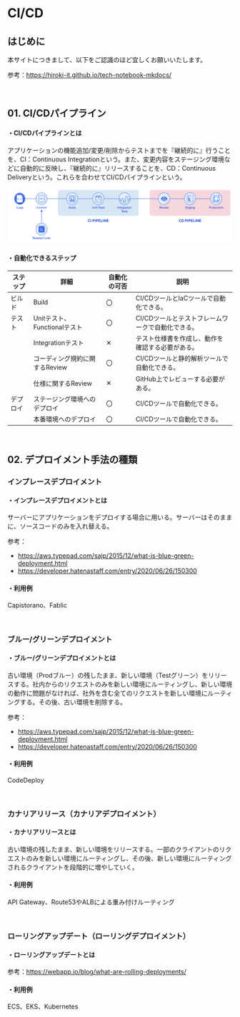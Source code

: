 # CI/CD

## はじめに

本サイトにつきまして、以下をご認識のほど宜しくお願いいたします。

参考：https://hiroki-it.github.io/tech-notebook-mkdocs/

<br>

## 01. CI/CDパイプライン

#### ・CI/CDパイプラインとは

アプリケーションの機能追加/変更/削除からテストまでを『継続的に』行うことを、CI：Continuous Integrationという。また、変更内容をステージング環境などに自動的に反映し、『継続的に』リリースすることを、CD：Continuous Deliveryという。これらを合わせてCI/CDパイプラインという。

![CICDパイプライン](https://raw.githubusercontent.com/hiroki-it/tech-notebook/master/images/CICDパイプライン.png)

####  ・自動化できるステップ

| ステップ | 詳細                           | 自動化の可否 | 説明                                              |
| -------- | ------------------------------ | ------------ | ------------------------------------------------- |
| ビルド   | Build                          | 〇           | CI/CDツールとIaCツールで自動化できる。            |
| テスト   | Unitテスト、Functionalテスト   | 〇           | CI/CDツールとテストフレームワークで自動化できる。 |
|          | Integrationテスト              | ✕            | テスト仕様書を作成し、動作を確認する必要がある。  |
|          | コーディング規約に関するReview | 〇           | CI/CDツールと静的解析ツールで自動化できる。       |
|          | 仕様に関するReview             | ✕            | GitHub上でレビューする必要がある。                |
| デプロイ | ステージング環境へのデプロイ   | 〇           | CI/CDツールで自動化できる。                       |
|          | 本番環境へのデプロイ           | 〇           | CI/CDツールで自動化できる。                       |

<br>

## 02. デプロイメント手法の種類

### インプレースデプロイメント

#### ・インプレースデプロイメントとは

サーバーにアプリケーションをデプロイする場合に用いる。サーバーはそのままに、ソースコードのみを入れ替える。

参考：

- https://aws.typepad.com/sajp/2015/12/what-is-blue-green-deployment.html
- https://developer.hatenastaff.com/entry/2020/06/26/150300

#### ・利用例

Capistorano、Fablic

<br>

### ブルー/グリーンデプロイメント

#### ・ブルー/グリーンデプロイメントとは

古い環境（Prodブルー）の残したまま、新しい環境（Testグリーン）をリリースする。社内からのリクエストのみを新しい環境にルーティングし、新しい環境の動作に問題がなければ、社外を含む全てのリクエストを新しい環境にルーティングする。その後、古い環境を削除する。

参考：

- https://aws.typepad.com/sajp/2015/12/what-is-blue-green-deployment.html
- https://developer.hatenastaff.com/entry/2020/06/26/150300

#### ・利用例

CodeDeploy

<br>

### カナリアリリース（カナリアデプロイメント）

#### ・カナリアリリースとは

古い環境の残したまま、新しい環境をリリースする。一部のクライアントのリクエストのみを新しい環境にルーティングし、その後、新しい環境にルーティングされるクライアントを段階的に増やしていく。

#### ・利用例

API Gateway、Route53やALBによる重み付けルーティング

<br>

### ローリングアップデート（ローリングデプロイメント）

#### ・ローリングアップデートとは

参考：https://webapp.io/blog/what-are-rolling-deployments/

#### ・利用例

ECS、EKS、Kubernetes



